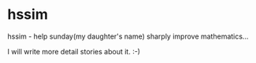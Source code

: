 # hssim
hssim  - help sunday(my daughter's name) sharply improve mathematics...

I will write more detail stories about it. :-)  

